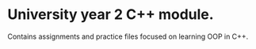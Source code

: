 # University year 2 C++ module.

Contains assignments and practice files focused on learning OOP in C++.
